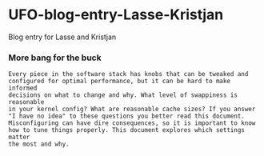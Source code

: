 # UFO-blog-entry-Lasse-Kristjan
Blog entry for Lasse and Kristjan

### More bang for the buck
```
Every piece in the software stack has knobs that can be tweaked and
configured for optimal performance, but it can be hard to make informed
decisions on what to change and why. What level of swappiness is reasonable
in your kernel config? What are reasonable cache sizes? If you answer
"I have no idea" to these questions you better read this document.
Misconfiguring can have dire consequences, so it is important to know
how to tune things properly. This document explores which settings matter
the most and why.
```
